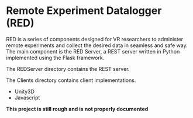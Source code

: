 # Remote Experiment Datalogger (RED)
RED is a series of components designed for VR researchers to administer remote experiments and collect the desired data in seamless and safe way. The main component is the RED Server, a REST server written in Python implemented using the Flask framework.

The REDServer directory contains the REST server.

The Clients directory contains client implementations.
 - Unity3D
 - Javascript

**This project is still rough and is not properly documented**
